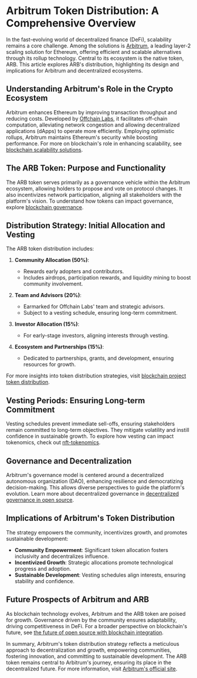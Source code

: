 # Arbitrum Token Distribution: A Comprehensive Overview

In the fast-evolving world of decentralized finance (DeFi), scalability remains a core challenge. Among the solutions is [Arbitrum](https://arbitrum.io/), a leading layer-2 scaling solution for Ethereum, offering efficient and scalable alternatives through its rollup technology. Central to its ecosystem is the native token, ARB. This article explores ARB's distribution, highlighting its design and implications for Arbitrum and decentralized ecosystems.

## Understanding Arbitrum's Role in the Crypto Ecosystem

Arbitrum enhances Ethereum by improving transaction throughput and reducing costs. Developed by [Offchain Labs](https://offchainlabs.com/), it facilitates off-chain computation, alleviating network congestion and allowing decentralized applications (dApps) to operate more efficiently. Employing optimistic rollups, Arbitrum maintains Ethereum's security while boosting performance. For more on blockchain's role in enhancing scalability, see [blockchain scalability solutions](https://www.license-token.com/wiki/blockchain-scalability-solutions).

## The ARB Token: Purpose and Functionality

The ARB token serves primarily as a governance vehicle within the Arbitrum ecosystem, allowing holders to propose and vote on protocol changes. It also incentivizes network participation, aligning all stakeholders with the platform's vision. To understand how tokens can impact governance, explore [blockchain governance](https://www.license-token.com/wiki/blockchain-governance).

## Distribution Strategy: Initial Allocation and Vesting

The ARB token distribution includes:

1. **Community Allocation (50%)**: 
   - Rewards early adopters and contributors.
   - Includes airdrops, participation rewards, and liquidity mining to boost community involvement.

2. **Team and Advisors (20%)**: 
   - Earmarked for Offchain Labs' team and strategic advisors.
   - Subject to a vesting schedule, ensuring long-term commitment.

3. **Investor Allocation (15%)**: 
   - For early-stage investors, aligning interests through vesting.

4. **Ecosystem and Partnerships (15%)**: 
   - Dedicated to partnerships, grants, and development, ensuring resources for growth.

For more insights into token distribution strategies, visit [blockchain project token distribution](https://www.license-token.com/wiki/blockchain-project-funding-and-token-distribution).

## Vesting Periods: Ensuring Long-term Commitment

Vesting schedules prevent immediate sell-offs, ensuring stakeholders remain committed to long-term objectives. They mitigate volatility and instill confidence in sustainable growth. To explore how vesting can impact tokenomics, check out [nft-tokenomics](https://www.license-token.com/wiki/nft-tokenomics).

## Governance and Decentralization

Arbitrum's governance model is centered around a decentralized autonomous organization (DAO), enhancing resilience and democratizing decision-making. This allows diverse perspectives to guide the platform's evolution. Learn more about decentralized governance in [decentralized governance in open source](https://www.license-token.com/wiki/decentralized-governance-in-open-source).

## Implications of Arbitrum's Token Distribution

The strategy empowers the community, incentivizes growth, and promotes sustainable development:

- **Community Empowerment**: Significant token allocation fosters inclusivity and decentralizes influence.
- **Incentivized Growth**: Strategic allocations promote technological progress and adoption.
- **Sustainable Development**: Vesting schedules align interests, ensuring stability and confidence.

## Future Prospects of Arbitrum and ARB

As blockchain technology evolves, Arbitrum and the ARB token are poised for growth. Governance driven by the community ensures adaptability, driving competitiveness in DeFi. For a broader perspective on blockchain's future, see [the future of open source with blockchain integration](https://www.license-token.com/wiki/the-future-of-open-source-with-blockchain-integration).

In summary, Arbitrum's token distribution strategy reflects a meticulous approach to decentralization and growth, empowering communities, fostering innovation, and committing to sustainable development. The ARB token remains central to Arbitrum's journey, ensuring its place in the decentralized future. For more information, visit [Arbitrum's official site](https://arbitrum.io/).